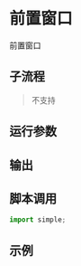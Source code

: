 # 前置窗口 
前置窗口

## 子流程
> 不支持


## 运行参数




## 输出

    


## 脚本调用

```python
import simple;

```

## 示例